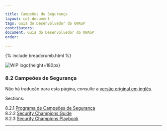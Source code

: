 ```yaml
---

title: Campeões de Segurança
layout: col-document
tags: Guia do Desenvolvedor do OWASP
contributors:
document: Guia do Desenvolvedor do OWASP
order:

---
```


{% include breadcrumb.html %}

![WIP logo](../../../assets/images/dg_wip.png "Trabalho em andamento"){height=180px}

### 8.2 Campeões de Segurança

Não há tradução para esta página, consulte a [versão original em inglês][release1020].

Sections:

8.2.1 [Programa de Campeões de Segurança](#security-champions-program)  
8.2.2 [Security Champions Guide](#security-champions-guide)  
8.2.3 [Security Champions Playbook](#security-champions-playbook)  

----

[release1020]: https://github.com/OWASP/www-project-developer-guide/blob/main/draft/10-culture-process/02-security-champions/toc.md
